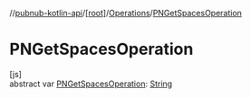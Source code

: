 //[pubnub-kotlin-api](../../../index.md)/[[root]](../index.md)/[Operations](index.md)/[PNGetSpacesOperation](-p-n-get-spaces-operation.md)

# PNGetSpacesOperation

[js]\
abstract var [PNGetSpacesOperation](-p-n-get-spaces-operation.md): [String](https://kotlinlang.org/api/core/kotlin-stdlib/kotlin/-string/index.html)
